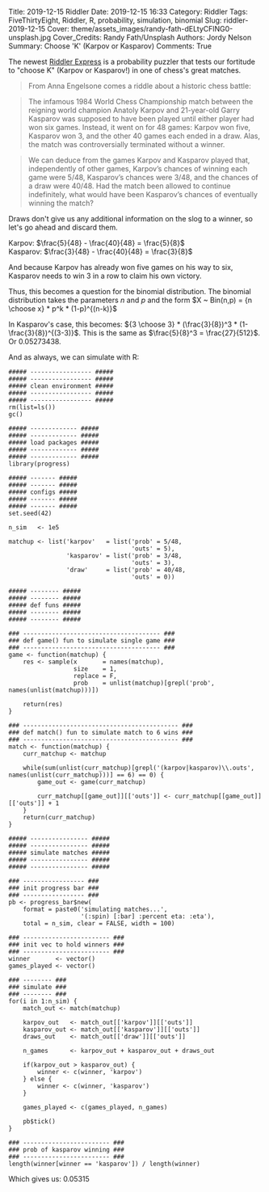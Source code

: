 Title: 2019-12-15 Riddler
Date: 2019-12-15 16:33
Category: Riddler
Tags: FiveThirtyEight, Riddler, R, probability, simulation, binomial
Slug: riddler-2019-12-15
Cover: theme/assets_images/randy-fath-dELtyCFlNG0-unsplash.jpg
Cover_Credits: Randy Fath/Unsplash
Authors: Jordy Nelson
Summary: Choose 'K' (Karpov or Kasparov)
Comments: True

<script type="text/x-mathjax-config">
MathJax.Hub.Config({
 "HTML-CSS": { linebreaks: { automatic: true } },
         SVG: { linebreaks: { automatic: true } }
});
</script>

The newest [Riddler Express](https://fivethirtyeight.com/features/can-you-solve-a-particularly-prismatic-puzzle/) is a probability puzzler that tests our fortitude to "choose K" (Karpov or Kasparov!) in one of chess's great matches.

> From Anna Engelsone comes a riddle about a historic chess battle:

> The infamous 1984 World Chess Championship match between the reigning world champion Anatoly Karpov and 21-year-old Garry Kasparov was supposed to have been played until either player had won six games. Instead, it went on for 48 games: Karpov won five, Kasparov won 3, and the other 40 games each ended in a draw. Alas, the match was controversially terminated without a winner.

> We can deduce from the games Karpov and Kasparov played that, independently of other games, Karpov’s chances of winning each game were 5/48, Kasparov’s chances were 3/48, and the chances of a draw were 40/48. Had the match been allowed to continue indefinitely, what would have been Kasparov’s chances of eventually winning the match?

Draws don't give us any additional information on the slog to a winner, so let's go ahead and discard them. 

Karpov: $\frac{5}{48} - \frac{40}{48} = \frac{5}{8}$
<br />
Kasparov: $\frac{3}{48} - \frac{40}{48} = \frac{3}{8}$

And because Karpov has already won five games on his way to six, Kasparov needs to win 3 in a row to claim his own victory. 

Thus, this becomes a question for the binomial distribution. The binomial distribution takes the parameters $n$ and $p$ and the form $X ~ Bin(n,p) = {n \choose x} * p^k * (1-p)^{(n-k)}$

In Kasparov's case, this becomes: ${3 \choose 3} * (\frac{3}{8})^3 * (1-\frac{3}{8})^{(3-3)}$. This is the same as $\frac{5}{8}^3 = \frac{27}{512}$. Or 0.05273438.

And as always, we can simulate with R:

```{R}
##### ----------------- #####
##### ----------------- #####
##### clean environment #####
##### ----------------- #####
##### ----------------- #####
rm(list=ls())
gc()

##### ------------- #####
##### ------------- #####
##### load packages #####
##### ------------- #####
##### ------------- #####
library(progress)

##### ------- #####
##### ------- #####
##### configs #####
##### ------- #####
##### ------- #####
set.seed(42)

n_sim   <- 1e5

matchup <- list('karpov'   = list('prob' = 5/48,
                                  'outs' = 5),
                'kasparov' = list('prob' = 3/48,
                                  'outs' = 3),
                'draw'     = list('prob' = 40/48,
                                  'outs' = 0))

##### -------- #####
##### -------- #####
##### def funs #####
##### -------- #####
##### -------- #####

### -------------------------------------- ###
### def game() fun to simulate single game ###
### -------------------------------------- ###
game <- function(matchup) {
    res <- sample(x       = names(matchup),
                  size    = 1,
                  replace = F,
                  prob    = unlist(matchup)[grepl('prob', names(unlist(matchup)))])
    
    return(res)
}

### ------------------------------------------- ###
### def match() fun to simulate match to 6 wins ###
### ------------------------------------------- ###
match <- function(matchup) {
    curr_matchup <- matchup
    
    while(sum(unlist(curr_matchup)[grepl('(karpov|kasparov)\\.outs', names(unlist(curr_matchup)))] == 6) == 0) {
        game_out <- game(curr_matchup)
        
        curr_matchup[[game_out]][['outs']] <- curr_matchup[[game_out]][['outs']] + 1
    }
    return(curr_matchup)
}

##### ---------------- #####
##### ---------------- #####
##### simulate matches #####
##### ---------------- #####
##### ---------------- #####

### ----------------- ###
### init progress bar ###
### ----------------- ###
pb <- progress_bar$new(
    format = paste0('simulating matches...', 
                    '(:spin) [:bar] :percent eta: :eta'),
    total = n_sim, clear = FALSE, width = 100)

### ------------------------ ###
### init vec to hold winners ###
### ------------------------ ###
winner       <- vector()
games_played <- vector()

### -------- ###
### simulate ###
### -------- ###
for(i in 1:n_sim) {
    match_out <- match(matchup)
    
    karpov_out   <- match_out[['karpov']][['outs']]
    kasparov_out <- match_out[['kasparov']][['outs']] 
    draws_out    <- match_out[['draw']][['outs']]
    
    n_games      <- karpov_out + kasparov_out + draws_out
    
    if(karpov_out > kasparov_out) {
        winner <- c(winner, 'karpov')
    } else {
        winner <- c(winner, 'kasparov')
    }
    
    games_played <- c(games_played, n_games)
    
    pb$tick()
}

### ------------------------ ###
### prob of kasparov winning ###
### ------------------------ ###
length(winner[winner == 'kasparov']) / length(winner)
```

Which gives us: 0.05315